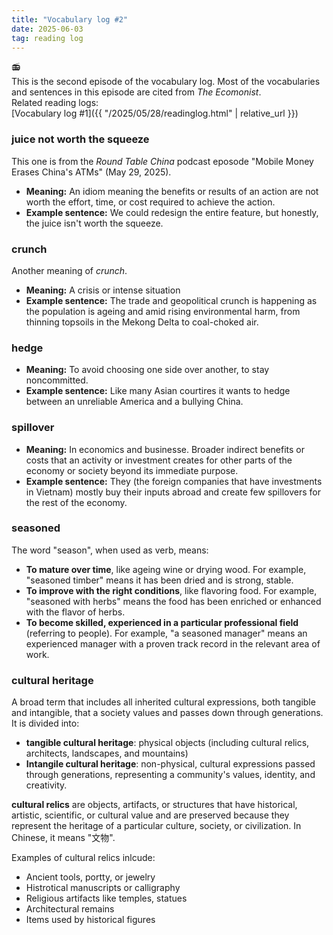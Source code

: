 ```yaml
---
title: "Vocabulary log #2"
date: 2025-06-03
tag: reading log
---
```


:radio: <br>
This is the second episode of the vocabulary log. Most of the vocabularies and sentences in this episode are cited from 
*The Ecomonist*.<br>
Related reading logs:<br>
[Vocabulary log #1]({{ "/2025/05/28/readinglog.html" | relative_url }})

### juice not worth the squeeze <br>
This one is from the *Round Table China* podcast eposode "Mobile Money Erases China's ATMs" (May 29, 2025).
- **Meaning:** An idiom meaning the benefits or results of an action are not worth the effort, time, or cost required to achieve the action.  
- **Example sentence:** We could redesign the entire feature, but honestly, the juice isn't worth the squeeze.<br>

### crunch <br>
Another meaning of *crunch*. <br>
- **Meaning:** A crisis or intense situation<br>
- **Example sentence:** The trade and geopolitical crunch is happening as the population is ageing and amid rising environmental harm, from thinning topsoils in the Mekong Delta to coal-choked air. <br>

### hedge <br>
- **Meaning:** To avoid choosing one side over another, to stay noncommitted.<br>
- **Example sentence:** Like many Asian courtires it wants to hedge between an unreliable America and a bullying China.<br>

### spillover <br>
- **Meaning:** In economics and businesse. Broader indirect benefits or costs that an activity or investment creates for other parts of the economy or society beyond its immediate purpose. <br>
- **Example sentence:** They (the foreign companies that have investments in Vietnam) mostly buy their inputs abroad and create few spillovers for the rest of the economy.<br>

### seasoned <br>
The word "season", when used as verb, means: <br>
- **To mature over time**, like ageing wine or drying wood. For example, "seasoned timber" means it has been dried and is strong, stable.
- **To improve with the right conditions**, like flavoring food. For example, "seasoned with herbs" means the food has been enriched or enhanced with the flavor of herbs.
- **To become skilled, experienced in a particular professional field** (referring to people). For example, "a seasoned manager" means an experienced manager with a proven track record in the relevant area of work. 

### cultural heritage <br>
A broad term that includes all inherited cultural expressions, both tangible and intangible, that a society values and passes down through generations.<br>
It is divided into: <br>
- **tangible cultural heritage**: physical objects (including cultural relics, architects, landscapes, and mountains) <br>
- **Intangile cultural heritage**: non-physical, cultural expressions passed through generations, representing a community's values, identity, and creativity. <br>

**cultural relics** are objects, artifacts, or structures that have historical, artistic, scientific, or cultural value and are preserved because they represent the heritage of a particular culture, society, or civilization. In Chinese, it means "文物".<br>

Examples of cultural relics inlcude: <br>
- Ancient tools, portty, or jewelry
- Histrotical manuscripts or calligraphy
- Religious artifacts like temples, statues
- Architectural remains
- Items used by historical figures 

